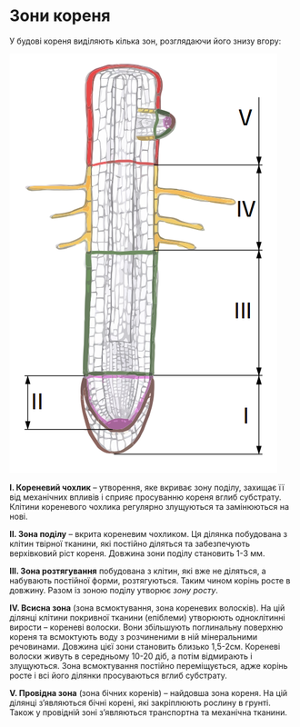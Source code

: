 
# Зони кореня
У будовi кореня видiляють кiлька зон, розглядаючи його знизу вгору:

<img class="image" src="zony.png" alt="Зони корення"/>

**I. Кореневий чохлик** – утворення, яке вкриває зону поділу, захищає її вiд механiчних впливiв i сприяє просуванню кореня вглиб субстрату. Клiтини кореневого чохлика регулярно злущуються та замiнюються на новi.

**II. Зона подiлу** – вкрита кореневим чохликом. Ця дiлянка побудована з клiтин твiрної тканини, якi постiйно дiляться та забезпечують верхiвковий рiст кореня. Довжина зони подiлу становить 1-3 мм.

**III. Зона розтягування** побудована з клiтин, якi вже не дiляться, а набувають постiйної форми, розтягуються. Таким чином корiнь росте в довжину. Разом iз
зоною подiлу утворює *зону росту*.

**IV. Всисна зона** (зона всмоктування, зона кореневих волоскiв). На цiй дiлянцi клiтини покривної тканини (епiблеми) утворюють одноклiтиннi вирости – кореневi волоски. Вони збiльшують поглинальну поверхню кореня та всмоктують воду з розчиненими в нiй мiнеральними речовинами. Довжина цiєї зони становить близько 1,5-2см. Кореневi волоски живуть в середньому 10-20 дiб, а потiм вiдмирають i злущуються. Зона всмоктування постiйно перемiщується, адже корiнь росте i всi його дiлянки просуваються вглиб субстрату.

**V. Провiдна зона** (зона бiчних коренiв) – найдовша зона кореня. На цiй дiлянцi з’являються бiчнi коренi, якi закрiплюють рослину в грунтi. Також у провiднiй зонi з’являються транспортна та механiчна тканини.

